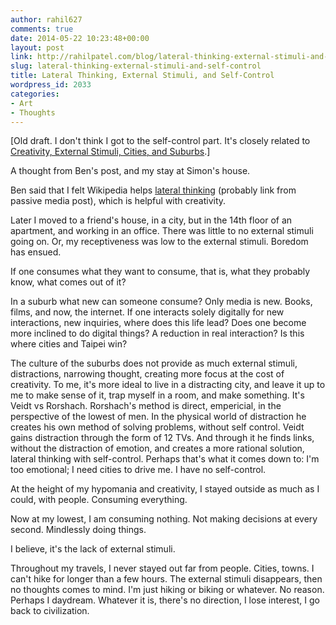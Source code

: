 ```yaml
---
author: rahil627
comments: true
date: 2014-05-22 10:23:48+00:00
layout: post
link: http://rahilpatel.com/blog/lateral-thinking-external-stimuli-and-self-control/
slug: lateral-thinking-external-stimuli-and-self-control
title: Lateral Thinking, External Stimuli, and Self-Control
wordpress_id: 2033
categories:
- Art
- Thoughts
---
```


[Old draft. I don't think I got to the self-control part. It's closely related to [Creativity, External Stimuli, Cities, and Suburbs](http://www.rahilpatel.com/blog/creativity-external-stimuli-cities-and-suburbs).]

A thought from Ben's post, and my stay at Simon's house.

Ben said that I felt Wikipedia helps [lateral thinking](http://en.wikipedia.org/wiki/Lateral_thinking) (probably link from passive media post), which is helpful with creativity.

Later I moved to a friend's house, in a city, but in the 14th floor of an apartment, and working in an office. There was little to no external stimuli going on. Or, my receptiveness was low to the external stimuli. Boredom has ensued.

If one consumes what they want to consume, that is, what they probably know, what comes out of it?

In a suburb what new can someone consume? Only media is new. Books, films, and now, the internet. If one interacts solely digitally for new interactions, new inquiries, where does this life lead? Does one become more inclined to do digital things? A reduction in real interaction? Is this where cities and Taipei win?

The culture of the suburbs does not provide as much external stimuli, distractions, narrowing thought, creating more focus at the cost of creativity. To me, it's more ideal to live in a distracting city, and leave it up to me to make sense of it, trap myself in a room, and make something. It's Veidt vs Rorshach. Rorshach's method is direct, empericial, in the perspective of the lowest of men. In the physical world of distraction he creates his own method of solving problems, without self control. Veidt gains distraction through the form of 12 TVs. And through it he finds links, without the distraction of emotion, and creates a more rational solution, lateral thinking with self-control. Perhaps that's what it comes down to: I'm too emotional; I need cities to drive me. I have no self-control.

At the height of my hypomania and creativity, I stayed outside as much as I could, with people. Consuming everything.

Now at my lowest, I am consuming nothing. Not making decisions at every second. Mindlessly doing things.

I believe, it's the lack of external stimuli.

Throughout my travels, I never stayed out far from people. Cities, towns. I can't hike for longer than a few hours. The external stimuli disappears, then no thoughts comes to mind. I'm just hiking or biking or whatever. No reason. Perhaps I daydream. Whatever it is, there's no direction, I lose interest, I go back to civilization.
